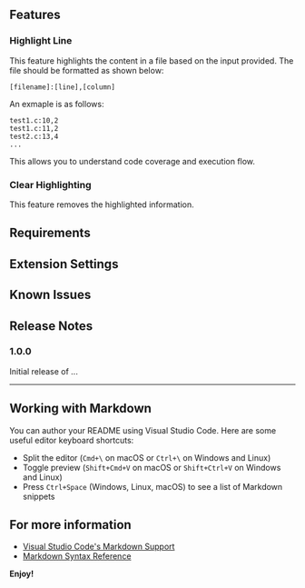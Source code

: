 ## Features

### Highlight Line
This feature highlights the content in a file based on the input provided. The file should be formatted as shown below:
```
[filename]:[line],[column]
```

An exmaple is as follows:
```
test1.c:10,2
test1.c:11,2
test2.c:13,4
...
```

This allows you to understand code coverage and execution flow.

### Clear Highlighting
This feature removes the highlighted information.

## Requirements

## Extension Settings

## Known Issues

## Release Notes

### 1.0.0

Initial release of ...

---

## Working with Markdown

You can author your README using Visual Studio Code.  Here are some useful editor keyboard shortcuts:

* Split the editor (`Cmd+\` on macOS or `Ctrl+\` on Windows and Linux)
* Toggle preview (`Shift+Cmd+V` on macOS or `Shift+Ctrl+V` on Windows and Linux)
* Press `Ctrl+Space` (Windows, Linux, macOS) to see a list of Markdown snippets

## For more information

* [Visual Studio Code's Markdown Support](http://code.visualstudio.com/docs/languages/markdown)
* [Markdown Syntax Reference](https://help.github.com/articles/markdown-basics/)

**Enjoy!**

